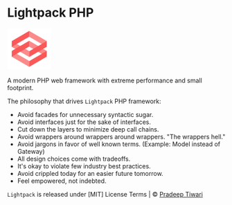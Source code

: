 # Lightpack PHP
<img src="_media/logo.png" style="width: 20%">

<p class="tip">A modern PHP web framework with extreme performance and small footprint.</p>

The philosophy that drives `Lightpack` PHP framework:

* Avoid facades for unnecessary syntactic sugar.
* Avoid interfaces just for the sake of interfaces.
* Cut down the layers to minimize deep call chains.
* Avoid wrappers around wrappers around wrappers. "The wrappers hell."
* Avoid jargons in favor of well known terms. (Example: Model instead of Gateway)
* All design choices come with tradeoffs.
* It's okay to violate few industry best practices.
* Avoid crippled today for an easier future tomorrow.
* Feel empowered, not indebted.

`Lightpack` is released under [MIT] License Terms | &copy; [Pradeep Tiwari](https://github.com/pradeep-tiwari) 
